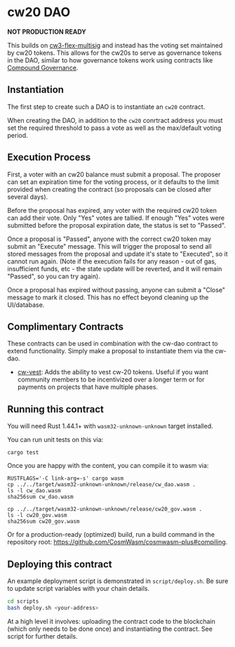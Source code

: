 # cw20 DAO

**NOT PRODUCTION READY**

This builds on [cw3-flex-multisig](https://github.com/CosmWasm/cw-plus/tree/main/contracts/cw3-flex-multisig) and instead has the voting set maintained by cw20 tokens. This allows for the cw20s to serve as governance tokens in the DAO, similar to how governance tokens work using contracts like [Compound Governance](https://compound.finance/governance).

## Instantiation

The first step to create such a DAO is to instantiate an `cw20` contract.

When creating the DAO, in addition to the `cw20` conrtract address you must set the required threshold to pass a vote as well as the max/default voting period.

## Execution Process

First, a voter with an cw20 balance must submit a proposal. The proposer can set
an expiration time for the voting process, or it defaults to the limit
provided when creating the contract (so proposals can be closed after several
days).

Before the proposal has expired, any voter with the required cw20 token can add their
vote. Only "Yes" votes are tallied. If enough "Yes" votes were submitted before
the proposal expiration date, the status is set to "Passed".

Once a proposal is "Passed", anyone with the correct cw20 token may submit an
"Execute" message. This will trigger the proposal to send all stored messages from
the proposal and update it's state to "Executed", so it cannot run again. (Note if
the execution fails for any reason - out of gas, insufficient funds, etc - the state
update will be reverted, and it will remain "Passed", so you can try again).

Once a proposal has expired without passing, anyone can submit a "Close"
message to mark it closed. This has no effect beyond cleaning up the UI/database.

## Complimentary Contracts

These contracts can be used in combination with the cw-dao contract to extend functionality. Simply make a proposal to instantiate them via the cw-dao.

- [cw-vest](https://github.com/ben2x4/cw-vest): Adds the ability to vest cw-20 tokens. Useful if you want community members to be incentivized over a longer term or for payments on projects that have multiple phases.

## Running this contract

You will need Rust 1.44.1+ with `wasm32-unknown-unknown` target installed.

You can run unit tests on this via:

`cargo test`

Once you are happy with the content, you can compile it to wasm via:

```
RUSTFLAGS='-C link-arg=-s' cargo wasm
cp ../../target/wasm32-unknown-unknown/release/cw_dao.wasm .
ls -l cw_dao.wasm
sha256sum cw_dao.wasm

cp ../../target/wasm32-unknown-unknown/release/cw20_gov.wasm .
ls -l cw20_gov.wasm
sha256sum cw20_gov.wasm
```

Or for a production-ready (optimized) build, run a build command in
the repository root: https://github.com/CosmWasm/cosmwasm-plus#compiling.

## Deploying this contract

An example deployment script is demonstrated in `script/deploy.sh`. Be sure to update script variables with your chain details.

```sh
cd scripts
bash deploy.sh <your-address>
```

At a high level it involves: uploading the contract code to the blockchain (which only needs to be done once) and instantiating the contract. See script for further details.
